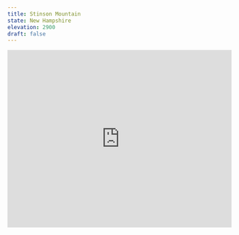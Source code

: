 ```yaml
---
title: Stinson Mountain
state: New Hampshire
elevation: 2900 
draft: false
---
```

<iframe class="alltrails" src="https://www.alltrails.com/widget/trail/us/new-hampshire/stinson-mountain-trail?u=i&sh=q5vqbr" width="100%" height="400" frameborder="0" scrolling="no" marginheight="0" marginwidth="0" title="AllTrails: Trail Guides and Maps for Hiking, Camping, and Running"></iframe>
